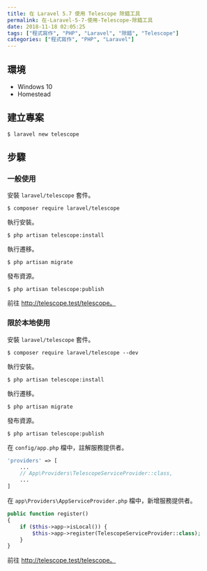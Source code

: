 ```yaml
---
title: 在 Laravel 5.7 使用 Telescope 除錯工具
permalink: 在-Laravel-5-7-使用-Telescope-除錯工具
date: 2018-11-18 02:05:25
tags: ["程式寫作", "PHP", "Laravel", "除錯", "Telescope"]
categories: ["程式寫作", "PHP", "Laravel"]
---
```


## 環境
- Windows 10
- Homestead

## 建立專案
```
$ laravel new telescope
```

## 步驟
### 一般使用
安裝 `laravel/telescope` 套件。
```
$ composer require laravel/telescope
```
執行安裝。
```
$ php artisan telescope:install
```
執行遷移。
```
$ php artisan migrate
```
發布資源。
```
$ php artisan telescope:publish
```
前往 http://telescope.test/telescope。

### 限於本地使用
安裝 `laravel/telescope` 套件。
```
$ composer require laravel/telescope --dev
```
執行安裝。
```
$ php artisan telescope:install
```
執行遷移。
```
$ php artisan migrate
```
發布資源。
```
$ php artisan telescope:publish
```
在 `config/app.php` 檔中，註解服務提供者。
```PHP
'providers' => [
    ...
    // App\Providers\TelescopeServiceProvider::class,
    ...
]
```
在 `app\Providers\AppServiceProvider.php` 檔中，新增服務提供者。
```PHP
public function register()
{
    if ($this->app->isLocal()) {
        $this->app->register(TelescopeServiceProvider::class);
    }
}
```
前往 http://telescope.test/telescope。